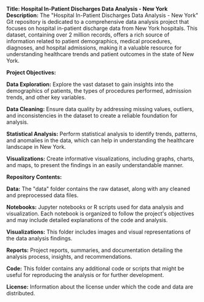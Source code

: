 **Title: Hospital In-Patient Discharges Data Analysis - New York**
**Description:**
The "Hospital In-Patient Discharges Data Analysis - New York" Git repository is dedicated to a comprehensive data analysis project that focuses on hospital in-patient discharge data from New York hospitals. This dataset, containing over 2 million records, offers a rich source of information related to patient demographics, medical procedures, diagnoses, and hospital admissions, making it a valuable resource for understanding healthcare trends and patient outcomes in the state of New York.

**Project Objectives:**

**Data Exploration:** Explore the vast dataset to gain insights into the demographics of patients, the types of procedures performed, admission trends, and other key variables.

**Data Cleaning:** Ensure data quality by addressing missing values, outliers, and inconsistencies in the dataset to create a reliable foundation for analysis.

**Statistical Analysis:** Perform statistical analysis to identify trends, patterns, and anomalies in the data, which can help in understanding the healthcare landscape in New York.

**Visualizations:** Create informative visualizations, including graphs, charts, and maps, to present the findings in an easily understandable manner.

**Repository Contents:**

**Data:** The "data" folder contains the raw dataset, along with any cleaned and preprocessed data files.

**Notebooks:** Jupyter notebooks or R scripts used for data analysis and visualization. Each notebook is organized to follow the project's objectives and may include detailed explanations of the code and analysis.

**Visualizations:** This folder includes images and visual representations of the data analysis findings.

**Reports:** Project reports, summaries, and documentation detailing the analysis process, insights, and recommendations.

**Code:** This folder contains any additional code or scripts that might be useful for reproducing the analysis or for further development.

**License:** Information about the license under which the code and data are distributed.
